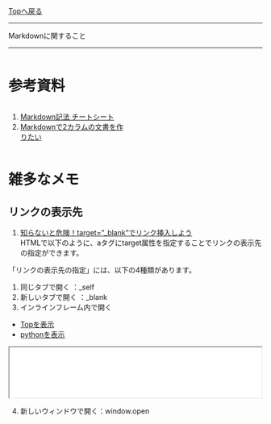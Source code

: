 <style>
.column-left{
  float: left;
  width: 47.5%;
  text-align: left;
}
.column-right{
  float: right;
  width: 47.5%;
  text-align: left;
}
.column-one{
  float: left;
  width: 100%;
  text-align: left;
}
</style>
<!-- ---------------------------------------------------------------------------------------------------- -->
<!-- ヘッダ部 -->
<div class="column-one">
<!-- ---------------------------------------------------------------------------------------------------- -->

  [Topへ戻る](../index.md)

  ------------------------------------------------------------------------------------------------------
  Markdownに関すること  

  ------------------------------------------------------------------------------------------------------
</div>

<!-- ---------------------------------------------------------------------------------------------------- -->
<!-- セクション -->
<div class="column-one">
<!-- ---------------------------------------------------------------------------------------------------- -->

# 参考資料
  <!-- left--------------------------------- -->
  <div class="column-left">

  1. <a href="https://qiita.com/Qiita/items/c686397e4a0f4f11683d" target="_blank">Markdown記法 チートシート</a>	
  2. <a href="https://qiita.com/ossyaritoori/items/9f38113847ee65e68e76" target="_blank">Markdownで2カラムの文書を作りたい</a>	
  </div>

  <!-- right--------------------------------- -->
  <div class="column-right">

  </div>
</div>

<!-- ---------------------------------------------------------------------------------------------------- -->
<!-- セクション -->
<div class="column-one">
<!-- ---------------------------------------------------------------------------------------------------- -->

  # 雑多なメモ
  ## リンクの表示先  
  1. <a href="https://web-camp.io/magazine/archives/82442" target="_blank">知らないと危険！target=”_blank”でリンク挿入しよう</a>  
  HTMLで以下のように、aタグにtarget属性を指定することでリンクの表示先の指定ができます。

  <a href="リンク先のURL" target="リンクの表示先の指定"></a>
  「リンクの表示先の指定」には、以下の4種類があります。

  1. 同じタブで開く   ：_self
  2. 新しいタブで開く ：_blank
  3. インラインフレーム内で開く
  <ul>
  <li><a href="../index.md" target="sample">Topを表示</a></li>
  <li><a href="../python\python.md" target="sample">pythonを表示</a></li>
  </ul>
  <div><iframe src="../index.md" width="500" height="100" name="sample">代替内容</iframe></div>

  4. 新しいウィンドウで開く：window.open
</div>
